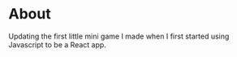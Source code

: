 # About
Updating the first little mini game I made when I first started using Javascript to be a React app.